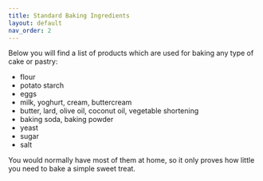 ```yaml
---
title: Standard Baking Ingredients
layout: default
nav_order: 2
---
```



Below you will find a list of products which are used for baking any type of cake or pastry:

-	flour
-	potato starch
-	eggs 
-	milk, yoghurt, cream, buttercream
-	butter, lard, olive oil, coconut oil, vegetable shortening
-	baking soda, baking powder
-	yeast 
-	sugar
-	salt 

You would normally have most of them at home, so it only proves how little you need to bake a simple sweet treat.
